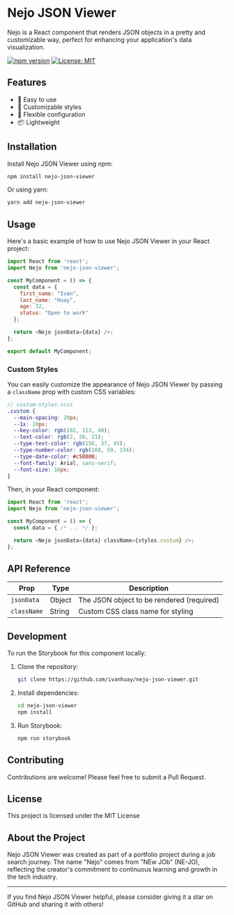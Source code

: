 # Nejo JSON Viewer

Nejo is a React component that renders JSON objects in a pretty and customizable way, perfect for enhancing your application's data visualization.

[![npm version](https://badge.fury.io/js/nejo-json-viewer.svg)](https://badge.fury.io/js/nejo-json-viewer)
[![License: MIT](https://img.shields.io/badge/License-MIT-yellow.svg)](https://opensource.org/licenses/MIT)

## Features

- 🚀 Easy to use
- 🎨 Customizable styles
- 🔧 Flexible configuration
- 📦 Lightweight

## Installation

Install Nejo JSON Viewer using npm:

```bash
npm install nejo-json-viewer
```

Or using yarn:

```bash
yarn add nejo-json-viewer
```

## Usage

Here's a basic example of how to use Nejo JSON Viewer in your React project:

```javascript
import React from 'react';
import Nejo from 'nejo-json-viewer';

const MyComponent = () => {
  const data = {
    first_name: "Ivan",
    last_name: "Huay",
    age: 32,
    status: "Open to work"
  };

  return <Nejo jsonData={data} />;
};

export default MyComponent;
```

### Custom Styles

You can easily customize the appearance of Nejo JSON Viewer by passing a `className` prop with custom CSS variables:

```scss
// custom-styles.scss
.custom {
  --main-spacing: 20px;
  --1x: 10px;
  --key-color: rgb(192, 113, 40);
  --text-color: rgb(2, 26, 21);
  --type-text-color: rgb(156, 37, 45);
  --type-number-color: rgb(168, 59, 134);
  --type-date-color: #c50808;
  --font-family: Arial, sans-serif;
  --font-size: 16px;
}
```

Then, in your React component:

```javascript
import React from 'react';
import Nejo from 'nejo-json-viewer';

const MyComponent = () => {
  const data = { /* ... */ };

  return <Nejo jsonData={data} className={styles.custom} />;
};
```

## API Reference

| Prop | Type | Description |
|------|------|-------------|
| `jsonData` | Object | The JSON object to be rendered (required) |
| `className` | String | Custom CSS class name for styling |

## Development

To run the Storybook for this component locally:

1. Clone the repository:
   ```bash
   git clone https://github.com/ivanhuay/nejo-json-viewer.git
   ```

2. Install dependencies:
   ```bash
   cd nejo-json-viewer
   npm install
   ```

3. Run Storybook:
   ```bash
   npm run storybook
   ```

## Contributing

Contributions are welcome! Please feel free to submit a Pull Request.

## License

This project is licensed under the MIT License

## About the Project

Nejo JSON Viewer was created as part of a portfolio project during a job search journey. The name "Nejo" comes from "NEw JOb" (NE-JO), reflecting the creator's commitment to continuous learning and growth in the tech industry.

---

If you find Nejo JSON Viewer helpful, please consider giving it a star on GitHub and sharing it with others!
